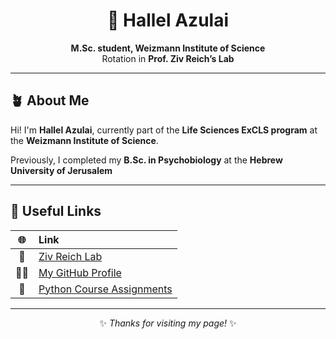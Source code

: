 <div align="center">

# 🌿 **Hallel Azulai**

**M.Sc. student, Weizmann Institute of Science**  
Rotation in **Prof. Ziv Reich’s Lab**  


---

</div>

## 🪴 About Me

Hi! I'm **Hallel Azulai**, currently part of the **Life Sciences ExCLS program** at the **Weizmann Institute of Science**.  


Previously, I completed my **B.Sc. in Psychobiology** at the **Hebrew University of Jerusalem**

---


## 🔗 Useful Links

| 🌐 | Link |
|:--:|:--|
| 🧫 | [Ziv Reich Lab](https://www.weizmann.ac.il/Biomolecular_Sciences/Reich/home) |
| 👩‍💻 | [My GitHub Profile](https://github.com/hallelaz) |
| 📁 | [Python Course Assignments](https://github.com/hallelaz/python-course-assignments) |

---

<div align="center">
  
✨ *Thanks for visiting my page!* ✨  

</div>
